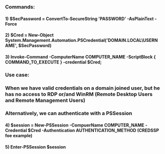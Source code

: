 ### Commands:

#### 1) $SecPassword = ConvertTo-SecureString 'PASSWORD' -AsPlainText -Force

#### 2) $Cred = New-Object System.Management.Automation.PSCredential('DOMAIN.LOCAL\USERNAME', $SecPassword)

#### 3) Invoke-Command -ComputerName COMPUTER_NAME -ScriptBlock { COMMAND_TO_EXECUTE } -credential $Cred;

### Use case:

### When we have valid credentials on a domain joined user, but he has no access to RDP or/and WinRM (Remote Desktop Users and Remote Management Users)

### Alternatively, we can authenticate with a PSSession

#### 4) $session = New-PSSession -CompuerName COMPUTER_NAME -Credential $Cred -Authentication AUTHENTICATION_METHOD (CREDSSP foe example)

#### 5) Enter-PSSession $session
